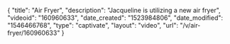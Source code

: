 {
    "title": "Air Fryer",
    "description": "Jacqueline is utilizing a new air fryer",
    "videoid": "160960633",
    "date_created": "1523984806",
    "date_modified": "1546466768",
    "type": "captivate",
    "layout": "video",
    "url": "\/v\/air-fryer\/160960633"
}